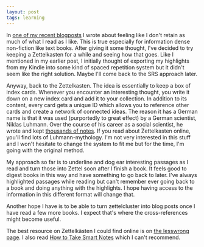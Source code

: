 ```yaml
---
layout: post
tags: learning
---
```

In [one of my recent blogposts](/Retaining-What-I-Read/) I wrote about feeling like I don't retain as much of what I read as I like. This is true especially for information dense non-fiction like text books. After giving it some thought, I've decided to try keeping a Zettelkasten for a while and seeing how that goes. Like I mentioned in my earlier post, I initially thought of exporting my highlights from my Kindle into some kind of spaced repetition system but it didn't seem like the right solution. Maybe I'll come back to the SRS approach later.

Anyway, back to the Zettelkasten. The idea is essentially to keep a box of index cards. Whenever you encounter an interesting thought, you write it down on a new index card and add it to your collection. In addition to its content, every card gets a unique ID which allows you to reference other cards and create a network of connected ideas. The reason it has a German name is that it was used (purportedly to great effect) by a German scientist, Niklas Luhmann. Over the course of his career as a social scientist, he wrote and kept [thousands of notes](https://niklas-luhmann-archiv.de/bestand/zettelkasten/suche). If you read about Zettelkasten online, you'll find lots of Luhmann-mythology. I'm not very interested in this stuff and I won't hesitate to change the system to fit me but for the time, I'm going with the original method.

My approach so far is to underline and dog ear interesting passages as I read and turn those into Zettel soon after I finish a book. It feels good to digest books in this way and have something to go back to later. I've always highlighted passages while reading but can't remember ever going back to a book and doing anything with the highlights. I hope having access to the information in this different format will change that.

Another hope I have is to be able to turn zettelcluster into blog posts once I have read a few more books. I expect that's where the cross-references might become useful.

The best resource on Zettelkästen I could find online is on [the lesswrong page](https://www.lesswrong.com/posts/NfdHG6oHBJ8Qxc26s/the-zettelkasten-method-1). I also read [How to Take Smart Notes](https://www.amazon.co.uk/How-Take-Smart-Notes-Nonfiction/dp/1542866502/) which I can't recommend.
